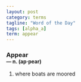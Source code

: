 ```yaml
---
layout: post
category: terms
tagline: "Word of the Day"
tags: [alpha_a]
term: appear
---
```


<h3>Appear<br/> <small>&mdash; n. (ap<span>&middot;</span>pear)</small></h3>
<p><ol><li>where boats are moored</li>
</ol></p>
